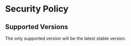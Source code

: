 # Security Policy

## Supported Versions

The only supported version will be the latest stable version.
